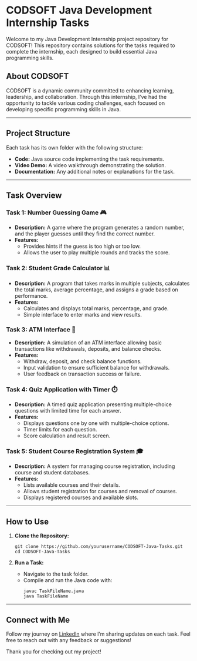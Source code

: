 <!DOCTYPE html>
<html lang="en">
<head>
    <meta charset="UTF-8">
    <meta name="viewport" content="width=device-width, initial-scale=1.0">
</head>
<body>

<h1>CODSOFT Java Development Internship Tasks</h1>

<p>Welcome to my Java Development Internship project repository for CODSOFT! This repository contains solutions for the tasks required to complete the internship, each designed to build essential Java programming skills.</p>

<h2>About CODSOFT</h2>
<p>CODSOFT is a dynamic community committed to enhancing learning, leadership, and collaboration. Through this internship, I’ve had the opportunity to tackle various coding challenges, each focused on developing specific programming skills in Java.</p>

<hr>

<h2>Project Structure</h2>
<p>Each task has its own folder with the following structure:</p>
<ul>
    <li><strong>Code:</strong> Java source code implementing the task requirements.</li>
    <li><strong>Video Demo:</strong> A video walkthrough demonstrating the solution.</li>
    <li><strong>Documentation:</strong> Any additional notes or explanations for the task.</li>
</ul>

<hr>

<h2>Task Overview</h2>

<h3>Task 1: Number Guessing Game 🎮</h3>
<ul>
    <li><strong>Description:</strong> A game where the program generates a random number, and the player guesses until they find the correct number.</li>
    <li><strong>Features:</strong>
        <ul>
            <li>Provides hints if the guess is too high or too low.</li>
            <li>Allows the user to play multiple rounds and tracks the score.</li>
        </ul>
    </li>
</ul>

<h3>Task 2: Student Grade Calculator 📊</h3>
<ul>
    <li><strong>Description:</strong> A program that takes marks in multiple subjects, calculates the total marks, average percentage, and assigns a grade based on performance.</li>
    <li><strong>Features:</strong>
        <ul>
            <li>Calculates and displays total marks, percentage, and grade.</li>
            <li>Simple interface to enter marks and view results.</li>
        </ul>
    </li>
</ul>

<h3>Task 3: ATM Interface 🏦</h3>
<ul>
    <li><strong>Description:</strong> A simulation of an ATM interface allowing basic transactions like withdrawals, deposits, and balance checks.</li>
    <li><strong>Features:</strong>
        <ul>
            <li>Withdraw, deposit, and check balance functions.</li>
            <li>Input validation to ensure sufficient balance for withdrawals.</li>
            <li>User feedback on transaction success or failure.</li>
        </ul>
    </li>
</ul>

<h3>Task 4: Quiz Application with Timer ⏱️</h3>
<ul>
    <li><strong>Description:</strong> A timed quiz application presenting multiple-choice questions with limited time for each answer.</li>
    <li><strong>Features:</strong>
        <ul>
            <li>Displays questions one by one with multiple-choice options.</li>
            <li>Timer limits for each question.</li>
            <li>Score calculation and result screen.</li>
        </ul>
    </li>
</ul>

<h3>Task 5: Student Course Registration System 🎓</h3>
<ul>
    <li><strong>Description:</strong> A system for managing course registration, including course and student databases.</li>
    <li><strong>Features:</strong>
        <ul>
            <li>Lists available courses and their details.</li>
            <li>Allows student registration for courses and removal of courses.</li>
            <li>Displays registered courses and available slots.</li>
        </ul>
    </li>
</ul>

<hr>

<h2>How to Use</h2>
<ol>
    <li><strong>Clone the Repository:</strong></li>
    <pre><code>git clone https://github.com/yourusername/CODSOFT-Java-Tasks.git
cd CODSOFT-Java-Tasks</code></pre>
    <li><strong>Run a Task:</strong></li>
    <ul>
        <li>Navigate to the task folder.</li>
        <li>Compile and run the Java code with:</li>
        <pre><code>javac TaskFileName.java
java TaskFileName</code></pre>
    </ul>
</ol>

<hr>

<h2>Connect with Me</h2>
<p>Follow my journey on <a href="https://www.linkedin.com/in/ankurjha01/">LinkedIn</a> where I’m sharing updates on each task. Feel free to reach out with any feedback or suggestions!</p>

<p>Thank you for checking out my project!</p>

</body>
</html>
